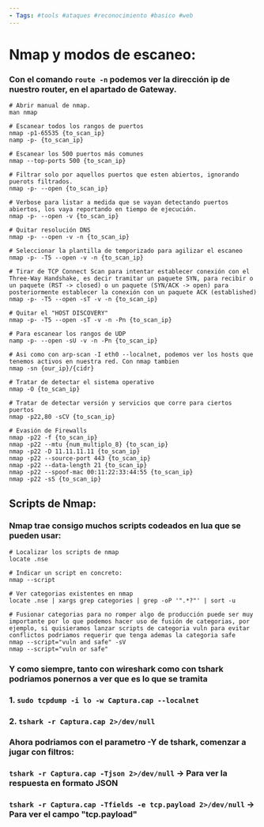 ```yaml
--- 
- Tags: #tools #ataques #reconocimiento #basico #web 
---
```


# **Nmap** y modos de escaneo: 

### Con el comando `route -n` podemos ver la dirección ip de nuestro router, en el apartado de Gateway.

```shell
# Abrir manual de nmap.
man nmap 

# Escanear todos los rangos de puertos
nmap -p1-65535 {to_scan_ip}
namp -p- {to_scan_ip}

# Escanear los 500 puertos más comunes
nmap --top-ports 500 {to_scan_ip}

# Filtrar solo por aquellos puertos que esten abiertos, ignorando puerots filtrados. 
nmap -p- --open {to_scan_ip}

# Verbose para listar a medida que se vayan detectando puertos abiertos, los vaya reportando en tiempo de ejecución. 
nmap -p- --open -v {to_scan_ip}

# Quitar resolución DNS
nmap -p- --open -v -n {to_scan_ip}

# Seleccionar la plantilla de temporizado para agilizar el escaneo
nmap -p- -T5 --open -v -n {to_scan_ip}

# Tirar de TCP Connect Scan para intentar establecer conexión con el Three-Way Handshake, es decir tramitar un paquete SYN, para recibir o un paquete (RST -> closed) o un paquete (SYN/ACK -> open) para posteriormente establecer la conexión con un paquete ACK (established)
nmap -p- -T5 --open -sT -v -n {to_scan_ip} 

# Quitar el "HOST DISCOVERY" 
nmap -p- -T5 --open -sT -v -n -Pn {to_scan_ip}

# Para escanear los rangos de UDP
namp -p- --open -sU -v -n -Pn {to_scan_ip}

# Asi como con arp-scan -I eth0 --localnet, podemos ver los hosts que tenemos activos en nuestra red. Con nmap tambien 
nmap -sn {our_ip}/{cidr} 

# Tratar de detectar el sistema operativo
nmap -O {to_scan_ip}

# Tratar de detectar versión y servicios que corre para ciertos puertos
nmap -p22,80 -sCV {to_scan_ip}

# Evasión de Firewalls 
nmap -p22 -f {to_scan_ip}
nmap -p22 --mtu {num_multiplo_8} {to_scan_ip}
nmap -p22 -D 11.11.11.11 {to_scan_ip}
nmap -p22 --source-port 443 {to_scan_ip}
nmap -p22 --data-length 21 {to_scan_ip}
nmap -p22 --spoof-mac 00:11:22:33:44:55 {to_scan_ip}
nmap -p22 -sS {to_scan_ip}
```

## Scripts de Nmap: 

### Nmap trae consigo muchos scripts codeados en lua que se pueden usar: 

```shell 
# Localizar los scripts de nmap
locate .nse

# Indicar un script en concreto: 
nmap --script 

# Ver categorias existentes en nmap 
locate .nse | xargs grep categories | grep -oP '".*?"' | sort -u

# Fusionar categorias para no romper algo de producción puede ser muy importante por lo que podemos hacer uso de fusión de categorias, por ejemplo, si quisieramos lanzar scripts de categoria vuln para evitar conflictos podriamos requerir que tenga ademas la categoria safe
nmap --script="vuln and safe" -sV
nmap --script="vuln or safe" 
```

### Y como siempre, tanto con wireshark como con tshark podriamos ponernos a ver que es lo que se tramita

### 1. `sudo tcpdump -i lo -w Captura.cap --localnet`

### 2. `tshark -r Captura.cap 2>/dev/null`

### Ahora podriamos con el parametro -Y de tshark, comenzar a jugar con filtros: 

### `tshark -r Captura.cap -Tjson 2>/dev/null` -> Para ver la respuesta en formato JSON
### `tshark -r Captura.cap -Tfields -e tcp.payload 2>/dev/null` -> Para ver el campo "tcp.payload"

